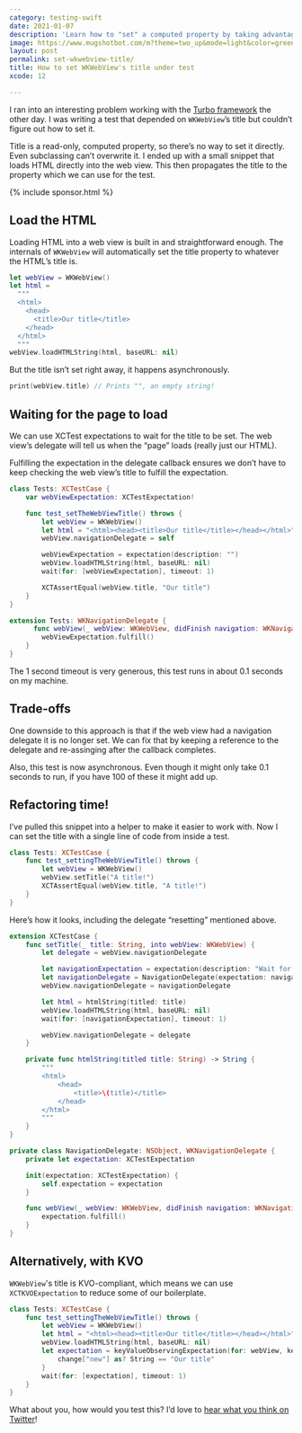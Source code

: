 ```yaml
---
category: testing-swift
date: 2021-01-07
description: 'Learn how to "set" a computed property by taking advantage of the internals of WKWebView.'
image: https://www.mugshotbot.com/m?theme=two_up&mode=light&color=green&pattern=diagonal_lines&image=d33ff6b7&url=https://masilotti.com/set-wkwebview-title/
layout: post
permalink: set-wkwebview-title/
title: How to set WKWebView's title under test
xcode: 12

---
```


I ran into an interesting problem working with the [Turbo framework](https://github.com/hotwired/turbo-ios) the other day. I was writing a test that depended on `WKWebView`’s title but couldn’t figure out how to set it.

Title is a read-only, computed property, so there’s no way to set it directly. Even subclassing can’t overwrite it. I ended up with a small snippet that loads HTML directly into the web view. This then propagates the title to the property which we can use for the test.

{% include sponsor.html %}

## Load the HTML

Loading HTML into a web view is built in and straightforward enough. The internals of `WKWebView` will automatically set the title property to whatever the HTML’s title is.

```swift
let webView = WKWebView()
let html = 
  """
  <html>
    <head>
      <title>Our title</title>
    </head>
  </html>
  """
webView.loadHTMLString(html, baseURL: nil)
```

But the title isn’t set right away, it happens asynchronously.

```swift
print(webView.title) // Prints "", an empty string!
```

## Waiting for the page to load

We can use XCTest expectations to wait for the title to be set. The web view’s delegate will tell us when the “page” loads (really just our HTML).

Fulfilling the expectation in the delegate callback ensures we don’t have to keep checking the web view’s title to fulfill the expectation.

```swift
class Tests: XCTestCase {
    var webViewExpectation: XCTestExpectation!

    func test_setTheWebViewTitle() throws {
        let webView = WKWebView()
        let html = "<html><head><title>Our title</title></head></html>"
        webView.navigationDelegate = self

        webViewExpectation = expectation(description: "")
        webView.loadHTMLString(html, baseURL: nil)
        wait(for: [webViewExpectation], timeout: 1)

        XCTAssertEqual(webView.title, "Our title")
    }
}

extension Tests: WKNavigationDelegate {
      func webView(_ webView: WKWebView, didFinish navigation: WKNavigation!) {
        webViewExpectation.fulfill()
    }
}
```

The 1 second timeout is very generous, this test runs in about 0.1 seconds on my machine.

## Trade-offs

One downside to this approach is that if the web view had a navigation delegate it is no longer set. We can fix that by keeping a reference to the delegate and re-assinging after the callback completes.

Also, this test is now asynchronous. Even though it might only take 0.1 seconds to run, if you have 100 of these it might add up.

## Refactoring time!

I’ve pulled this snippet into a helper to make it easier to work with. Now I can set the title with a single line of code from inside a test.

```swift
class Tests: XCTestCase {
    func test_settingTheWebViewTitle() throws {
        let webView = WKWebView()
        webView.setTitle("A title!")
        XCTAssertEqual(webView.title, "A title!")
    }
}
```

Here’s how it looks, including the delegate “resetting” mentioned above.

```swift
extension XCTestCase {
    func setTitle(_ title: String, into webView: WKWebView) {
        let delegate = webView.navigationDelegate

        let navigationExpectation = expectation(description: "Wait for web view to finish loading the HTML string.")
        let navigationDelegate = NavigationDelegate(expectation: navigationExpectation)
        webView.navigationDelegate = navigationDelegate

        let html = htmlString(titled: title)
        webView.loadHTMLString(html, baseURL: nil)
        wait(for: [navigationExpectation], timeout: 1)

        webView.navigationDelegate = delegate
    }

    private func htmlString(titled title: String) -> String {
        """
        <html>
            <head>
                <title>\(title)</title>
            </head>
        </html>
        """
    }
}

private class NavigationDelegate: NSObject, WKNavigationDelegate {
    private let expectation: XCTestExpectation

    init(expectation: XCTestExpectation) {
        self.expectation = expectation
    }

    func webView(_ webView: WKWebView, didFinish navigation: WKNavigation!) {
        expectation.fulfill()
    }
}
```

## Alternatively, with KVO

`WKWebView`'s title is KVO-compliant, which means we can use `XCTKVOExpectation` to reduce some of our boilerplate.

```swift
class Tests: XCTestCase {
    func test_settingTheWebViewTitle() throws {
        let webView = WKWebView()
        let html = "<html><head><title>Our title</title></head></html>"
        webView.loadHTMLString(html, baseURL: nil)
        let expectation = keyValueObservingExpectation(for: webView, keyPath: "title") { (_, change) -> Bool in
            change["new"] as? String == "Our title"
        }
        wait(for: [expectation], timeout: 1)
    }
}
```

What about you, how would you test this? I’d love to [hear what you think on Twitter](https://twitter.com/joemasilotti)!
